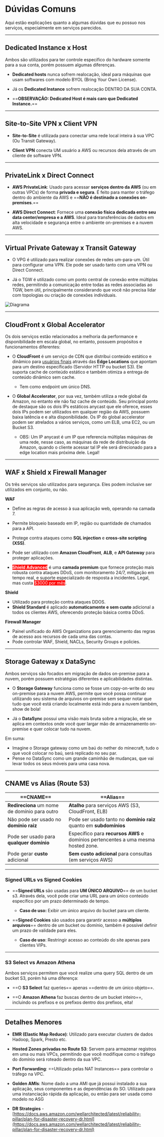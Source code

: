 # Dúvidas Comuns
Aqui estão explicações quanto a algumas dúvidas que eu possuo nos serviços, especialmente em serviços parecidos.

___
## Dedicated Instance x Host
Ambos são utilizados para ter controle específico do hardware somente para a sua conta, porém possuem algumas diferenças.

- **Dedicated hosts** nunca sofrem realocação, ideal para máquinas que usam softwares com modelo BYOL (Bring Your Own License).

- Já os **Dedicated Instance** sofrem realocação DENTRO DA SUA CONTA. 

- ==**OBSERVAÇÃO: Dedicated Host é mais caro que Dedicated Instance.**==
___
## Site-to-Site VPN x Client VPN
- **Site-to-Site** é utilizada para conectar uma rede local inteira à sua VPC (Ou Transit Gateway).

- **Client VPN** conecta UM usuário a AWS ou recursos dela através de um cliente de software VPN.

___
## PrivateLink x Direct Connect
- **AWS PrivateLink**: Usado para acessar **serviços dentro da AWS** (ou em outras VPCs) de forma **privada e segura**. É feito para manter o tráfego dentro do ambiente da AWS e ==**NÃO é destinado a conexões on-premises**.==

- **AWS Direct Connect**: Fornece uma **conexão física dedicada entre seu data center/empresa e a AWS**. Ideal para transferências de dados em alta velocidade e segurança entre o ambiente on-premises e a nuvem AWS.

___
## Virtual Private Gateway x Transit Gateway
- O VPG é utilizado para realizar conexões de redes um-para-um. Útil para configurar uma VPN. Ele pode ser usado tanto com uma VPN ou Direct Connect.

- Já o TGW é utilizado como um ponto central de conexão entre múltiplas redes, permitindo a comunicação entre todas as redes associadas ao TGW, bem útil, principalmente considerando que você não precisa lidar com topologias ou criação de conexões individuais.

![Diagrama](VPG-x-TGW.png)

___
## CloudFront x Global Accelerator
Os dois serviços estão relacionados a melhoria da performance e disponibilidade em escala global, no entanto, possuem propósitos e funcionamentos diferentes:

- O **CloudFront** é um serviço de CDN que distribui conteúdo estático e dinâmico para <ins>usuários finais</ins> através das **Edge Locations** que apontam para um destino específicado (Servidor HTTP ou bucket S3). Ele suporta cache de conteúdo estático e também otimiza a entrega de conteúdo dinâmico sem cache.
	-  Tem como endpoint um único DNS.

- O **Global Accelerator**, por sua vez, também utiliza a rede global da Amazon, no entanto ele não faz cache de conteúdo. Seu principal ponto de destaque são os dois IPs estáticos anycast que ele oferece, esses dois IPs podem ser utilizados em qualquer região da AWS, possuem baixa latência e e alta disponibilidade. Os IP do global accelerator podem ser atrelados a vários serviços, como um ELB, uma EC2, ou um Bucket S3. 
	- OBS: Um IP anycast é um IP que referencia múltiplas máquinas de uma rede, nesse caso, as máquinas da rede de distribuição da Amazon, quando o cliente acessar tal IP ele será direcionado para a edge location mais próxima dele. Legal!

___

## WAF x Shield x Firewall Manager
Os três serviços são utilizados para segurança. 
Eles podem inclusive ser utilizados em conjunto, ou não.

**WAF**
- Define as regras de acesso à sua aplicação web, operando na camada 7.
- Permite bloqueio baseado em IP, região ou quantidade de chamados para a API.
- Protege contra ataques como **SQL injection** e **cross-site scripting (XSS)**.

- Pode ser utilizado com **Amazon CloudFront**, **ALB**, e **API Gateway** para proteger aplicações.

-  <span style="background-color:red; font-weight: bold; color:#fff">Shield Advanced</span> é uma **camada premium** que fornece proteção mais robusta contra ataques DDoS, com monitoramento 24/7, mitigação em tempo real, e suporte especializado de resposta a incidentes. Legal, mas custa <span style="background-color:red; color:#fff">$3000 por mês</span>.

**Shield**
- Utilizado para proteção contra ataques DDOS.
- **Shield Standard** é aplicado **automaticamente e sem custo** adicional a todos os clientes AWS, oferecendo proteção básica contra DDoS.

**Firewall Manager**
- Painel unificado do AWS Organizations para gerenciamento das regras de acesso aos recursos de cada uma das contas.
- Pode controlar WAF, Shield, NACLs, Security Groups e policies.

___
## Storage Gateway x DataSync
Ambos serviços são focados em migração de dados on-premise para a nuvem, porém possuem estratégias diferentes e aplicabilidades distintas.

- O **Storage Gateway** funciona como se fosse um copy-on-write do seu on-premise para a nuvem AWS, permite que você possa continuar utilizando seu sistema de arquivos on-premise sem sequer notar que tudo que você está criando localmente está indo para a nuvem também, show de bola!

- Já o **DataSync** possui uma visão mais bruta sobre a migração, ele se aplica em contextos onde você quer largar mão de armazenamento on-premise e quer colocar tudo na nuvem.

Em suma:
- Imagine o Storage gateway como um baú do nether do minecraft, tudo o que você colocar no baú, será replicado no seu par. 
- Pense no DataSync como um grande caminhão de mudanças, que vai levar todos os seus móveis para uma casa nova.

___ 
## CNAME vs Alias (Route 53)
| ==**CNAME**==                                 | ==**Alias**==                                                                     |
| --------------------------------------------- | --------------------------------------------------------------------------------- |
| **Redireciona** um nome de domínio para outro | **Atalho** para serviços AWS (S3, CloudFront, ELB)                                |
| Não pode ser usado no **domínio raiz**        | Pode ser usado tanto no **domínio raiz** quanto em **subdomínios**                |
| Pode ser usado para **qualquer domínio**      | Específico para **recursos AWS** e domínios pertencentes a uma mesma hosted zone. |
| Pode gerar **custo** adicional                | **Sem custo adicional** para consultas (em serviços AWS)                          |

___
### Signed URLs vs Signed Cookies

- ==**Signed URLs** são usadas para **UM ÚNICO ARQUIVO**== de um bucket s3. Através dela, você pode criar uma URL para um único conteúdo específico por um prazo determinado de tempo. 
	- **Caso de uso:** Exibir um único arquivo do bucket para um cliente.

- ==**Signed Cookies** são usados para garantir acesso a **múltiplos arquivos**== dentro de um bucket ou domínio, também é possível definir um prazo de validade para eles.
	- **Caso de uso**: Restringir acesso ao conteúdo do site apenas para clientes VIPs.

___
### S3 Select vs Amazon Athena

Ambos serviços permitem que você realize uma query SQL dentro de um bucket S3, porém há uma diferença:
- ==O **S3 Select** faz queries== apenas ==dentro de um único objeto==.

- ==O **Amazon Athena** faz buscas dentro de um bucket inteiro==, incluindo os prefixos e os prefixos dentro dos prefixos, eita!

___
## Detalhes Menores


 - **EMR (Elastic Map Reduce)**: Utilizado para executar clusters de dados Hadoop, Spark, Presto etc.

- **Hosted Zones privadas no Route 53**: Servem para armazenar registros em uma ou mais VPCs, permitindo que você modifique como o tráfego do domínio será roteado dentro da sua VPC.

- **Port Forwarding**: ==Utilizado pelas NAT Instances== para controlar o tráfego na VPC.

- **Golden AMIs**: Nome dado a uma AMI que já possui instalado a sua aplicação, seus componentes e as dependências do SO. Utilizado para uma instanciação rápida da aplicação, ou então para ser usada como modelo no ASG

- **DR Strategies** - [https://docs.aws.amazon.com/wellarchitected/latest/reliability-pillar/plan-for-disaster-recovery-dr.html](https://docs.aws.amazon.com/wellarchitected/latest/reliability-pillar/plan-for-disaster-recovery-dr.html)